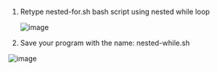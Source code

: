 1) Retype nested-for.sh bash script using nested while loop
   
   ![image](https://github.com/Sharath15eUR/PandiMuniasamyM/assets/65610375/d1033f90-f461-415a-8abe-bf4b91d6b0d8)

2) Save your program with the name: nested-while.sh

![image](https://github.com/Sharath15eUR/PandiMuniasamyM/assets/65610375/dd1f2042-7732-427a-ad89-13cf35286670)
